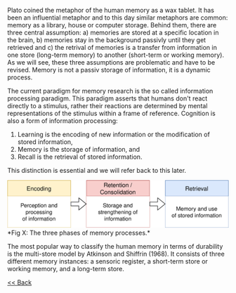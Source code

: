 Plato coined the metaphor of the human memory as a wax tablet. It has been an influential metaphor and to this day similar metaphors are common: memory as a library, house or computer storage. Behind them, there are three central assumption: a) memories are stored at a specific location in the brain, b) memories stay in the background passivly until they get retrieved and c) the retrival of memories is a transfer from information in one store (long-term memory) to another (short-term or working memory). As we will see, these three assumptions are problematic and have to be revised. Memory is not a passiv storage of information, it is a dynamic process.

The current paradigm for memory research is the so called information processing paradigm. This paradigm asserts that humans don't react directly to a stimulus, rather their reactions are determined by mental representations of the stimulus within a frame of reference. Cognition is also a form of information processing: 
1. Learning is the encoding of new information or the modification of stored information,
2. Memory is the storage of information, and
3. Recall is the retrieval of stored information.

This distinction is essential and we will refer back to this later. 

<img src="memory.svg" width="650">
*Fig X: The three phases of memory processes.*

The most popular way to classify the human memory in terms of durability is the multi-store model by Atkinson and Shiffrin (1968). It consists of three different memory instances: a sensoric register, a short-term store or working memory, and a long-term store. 


[<< Back](../index.md)
